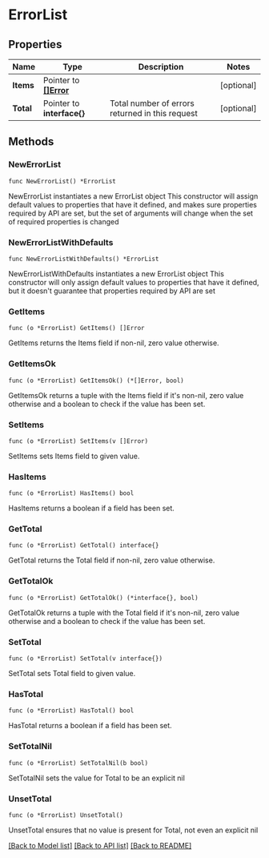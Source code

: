# ErrorList

## Properties

Name | Type | Description | Notes
------------ | ------------- | ------------- | -------------
**Items** | Pointer to [**[]Error**](Error.md) |  | [optional] 
**Total** | Pointer to **interface{}** | Total number of errors returned in this request | [optional] 


## Methods

### NewErrorList

`func NewErrorList() *ErrorList`

NewErrorList instantiates a new ErrorList object
This constructor will assign default values to properties that have it defined,
and makes sure properties required by API are set, but the set of arguments
will change when the set of required properties is changed

### NewErrorListWithDefaults

`func NewErrorListWithDefaults() *ErrorList`

NewErrorListWithDefaults instantiates a new ErrorList object
This constructor will only assign default values to properties that have it defined,
but it doesn't guarantee that properties required by API are set


### GetItems

`func (o *ErrorList) GetItems() []Error`

GetItems returns the Items field if non-nil, zero value otherwise.

### GetItemsOk

`func (o *ErrorList) GetItemsOk() (*[]Error, bool)`

GetItemsOk returns a tuple with the Items field if it's non-nil, zero value otherwise
and a boolean to check if the value has been set.

### SetItems

`func (o *ErrorList) SetItems(v []Error)`

SetItems sets Items field to given value.

### HasItems

`func (o *ErrorList) HasItems() bool`

HasItems returns a boolean if a field has been set.


### GetTotal

`func (o *ErrorList) GetTotal() interface{}`

GetTotal returns the Total field if non-nil, zero value otherwise.

### GetTotalOk

`func (o *ErrorList) GetTotalOk() (*interface{}, bool)`

GetTotalOk returns a tuple with the Total field if it's non-nil, zero value otherwise
and a boolean to check if the value has been set.

### SetTotal

`func (o *ErrorList) SetTotal(v interface{})`

SetTotal sets Total field to given value.

### HasTotal

`func (o *ErrorList) HasTotal() bool`

HasTotal returns a boolean if a field has been set.

### SetTotalNil

`func (o *ErrorList) SetTotalNil(b bool)`

 SetTotalNil sets the value for Total to be an explicit nil

### UnsetTotal
`func (o *ErrorList) UnsetTotal()`

UnsetTotal ensures that no value is present for Total, not even an explicit nil


[[Back to Model list]](../README.md#documentation-for-models) [[Back to API list]](../README.md#documentation-for-api-endpoints) [[Back to README]](../README.md)

